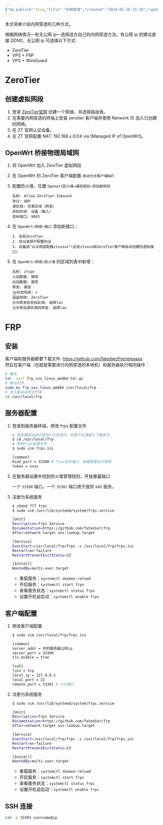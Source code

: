 ```yaml
---
{"dg-publish":true,"title":"内网穿透","created":"2024-01-16 15:18","updated":"2024-01-29 15:00","tags":["tool"],"dg-path":"Tutorials/内网穿透.md","permalink":"/Tutorials/内网穿透/","dgPassFrontmatter":true,"noteIcon":"1"}
---
```



本文简单介绍内网穿透的几种方式。

根据网络情况—有无公网 ip—选择适合自己的内网穿透方法。有公网 ip 的建议直接 DDNS，无公网 ip 可选择以下方式:

- ZeroTier
- VPS + FRP
- VPS + WireGuard

# ZeroTier

## 创建虚拟网段

1. 登录 [ZeroTier官网](https://www.zerotier.com/) 创建一个网络，并选择路由表。
2. 在需要内网穿透的终端上安装 zerotier 客户端并使用 Network ID 加入已创建的网络。
3. 在 ZT 官网认证设备。
4. 在 ZT 官网配置 NAT: 192.168.x.0/24 via [Managed IP of OpenWrt]。

## OpenWrt 桥接物理局域网

1. 将 OpenWrt 加入 ZeroTier 虚拟网段

2. 在 OpenWrt 的 ZeroTier 客户端配置 `自动允许客户端NAT`

3. 配置防火墙，位置 `Openwrt防火墙→通信规则→添加新规则`

    ```
    名称: Allow-ZeroTier-Inbound
    协议: UDP
    源区域: 任意区域（转发）
    目标区域: 设备（输入）
    目标端口: 9993
    ```

4. 在 `OpenWrt→网络→接口` 添加新接口：

    ```
    1. 名称ZeroTier
    2. 协议选择不配置协议
    3. 设备选"以太网适配器ztxxxxx"(此处ztxxxx由ZeroTier客户端自动创建的虚拟接口)
    ```

5. 在 `OpenWrt→网络→防火墙` 的区域列表中新增：

    ```
    名称: ztvpn
    入站数据: 接受
    出站数据: 接受
    转发: 接受
    ip动态伪装: ✔
    涵盖网络: ZeroTier
    允许转发到目标区域: 选择lan
    允许来自源区域的转发: 选择lan
    ```

# FRP

## 安装

客户端和服务器都要下载文件: https://github.com/fatedier/frp/releases.  
然后在客户端（也就是需要进行内网穿透的本地机）和服务器执行相同操作：

```bash
# 解压
tar -xvzf frp_xxx_linux_amd64.tar.gz
# 移动文件
sudo mv frp_xxx_linux_amd64 /usr/local/frp
# 进入移动后的文件夹
cd /usr/local/frp
```

## 服务器配置

1. 登录到服务器终端，修改 frps 配置文件

    ```bash
    # 首先确保当前已经在frp目录内，如果不在请输入下面命令
    $ cd /usr/local/frp
    # 修改frps配置文件
    $ sudo vim frps.ini
    
    [common]
    bind_port = 33300 # frps监听端口，根据需要自行修改
    token = xxxx
    ```

2. 在服务器设置中找到防火墙管理规则，开放暴露端口

    一个 `33300` 端口，一个 `33301` 端口用于提供 ssh 服务。</p>

3. 注册为系统服务

    ```bash
    $ chmod 777 frps
    $ sudo vim /usr/lib/systemd/system/frps.service
    
    [Unit]
    Description=frps Service
    Documentation=https://github.com/fatedier/frp
    After=network.target nss-lookup.target
    
    [Service]
    ExecStart=/usr/local/frp/frps -c /usr/local/frp/frps.ini 
    Restart=on-failure
    RestartPreventExitStatus=23
    
    [Install]
    WantedBy=multi-user.target
    ```

    - 重载服务：`systemctl daemon-reload`
    - 开启服务：`systemctl start frps`
    - 查看服务状态：`systemctl status frps`
    - 设置开机自启动：`systemctl enable frps`

## 客户端配置

1. 修改客户端配置

    ```bash
    $ sudo vim /usr/local/frp/frpc.ini
    
    [common]
    server_addr = 你的服务器公网ip
    server_port = 33300
    tls_enable = true
    
    [ssh]
    type = tcp
    local_ip = 127.0.0.1
    local_port = 22
    remote_port = 33301 # ssh端口
    ```

2. 注册为系统服务

    ```bash
    $ sudo vim /usr/lib/systemd/system/frpc.service
    
    [Unit]
    Description=frps Service
    Documentation=https://github.com/fatedier/frp
    After=network.target nss-lookup.target
    
    [Service]
    ExecStart=/usr/local/frp/frpc -c /usr/local/frp/frpc.ini
    Restart=on-failure
    RestartPreventExitStatus=23
    
    [Install]
    WantedBy=multi-user.target
    ```

    - 重载服务：`systemctl daemon-reload`
    - 开启服务：`systemctl start frpc`
    - 查看服务状态：`systemctl status frpc`
    - 设置开机自启动：`systemctl enable frpc`

## SSH 连接

```bash
ssh -p 33301 username@ip
```